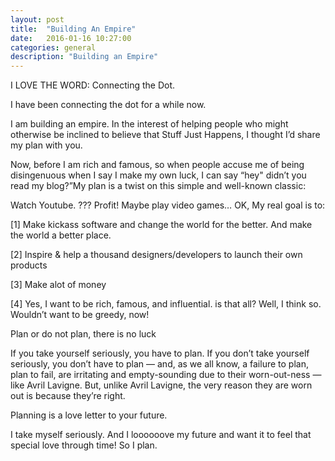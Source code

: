 ```yaml
---
layout: post
title:  "Building An Empire"
date:   2016-01-16 10:27:00
categories: general
description: "Building an Empire"
---
```


I LOVE THE WORD: Connecting the Dot. 

I have been connecting the dot for a while now. 

I am building an empire. In the interest of helping people who might otherwise be inclined to believe that Stuff Just Happens, I thought I’d share my plan with you.

Now, before I am rich and famous, so when people accuse me of being disingenuous when I say I make my own luck, I can say “hey" didn’t you read my blog?”My plan is a twist on this simple and well-known classic:

Watch Youtube.
???
Profit!
Maybe play video games…
OK, My real goal is to:

[1]	Make kickass software and change the world for the better. And make the world a better place.

[2]	Inspire & help a thousand designers/developers to launch their own products

[3]	Make alot of money

[4]	Yes, I want to be rich, famous, and influential. is that all? Well, I think so. Wouldn’t want to be greedy, now!

Plan or do not plan, there is no luck

If you take yourself seriously, you have to plan. If you don’t take yourself seriously, you don’t have to plan — and, as we all know, a failure to plan, plan to fail, are irritating and empty-sounding due to their worn-out-ness — like Avril Lavigne. But, unlike Avril Lavigne, the very reason they are worn out is because they’re right.

Planning is a love letter to your future. 

I take myself seriously. And I loooooove my future and want it to feel that special love through time! So I plan.

